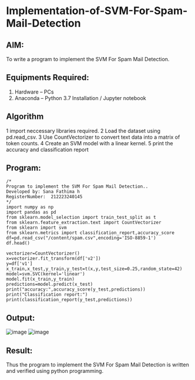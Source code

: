 # Implementation-of-SVM-For-Spam-Mail-Detection

## AIM:
To write a program to implement the SVM For Spam Mail Detection.

## Equipments Required:
1. Hardware – PCs
2. Anaconda – Python 3.7 Installation / Jupyter notebook

## Algorithm
1 import neccessary libraries required.
2 Load the dataset using pd.read_csv.
3 Use CountVectorizer to convert text data into a matrix of token counts.
4 Create an SVM model with a linear kernel.
5 print the accuracy and classification report

## Program:
```
/*
Program to implement the SVM For Spam Mail Detection..
Developed by: Sana Fathima h
RegisterNumber:  212223240145
*/
import numpy as np
import pandas as pd
from sklearn.model_selection import train_test_split as t
from sklearn.feature_extraction.text import CountVectorizer
from sklearn import svm
from sklearn.metrics import classification_report,accuracy_score
df=pd.read_csv("/content/spam.csv",encoding='ISO-8859-1')
df.head()

vectorizer=CountVectorizer()
x=vectorizer.fit_transform(df['v2'])
y=df['v1']
x_train,x_test,y_train,y_test=t(x,y,test_size=0.25,random_state=42)
model=svm.SVC(kernel='linear')
model.fit(x_train,y_train)
predictions=model.predict(x_test)
print("accuracy:",accuracy_score(y_test,predictions))
print("Classification report:")
print(classification_report(y_test,predictions))
```

## Output:
![image](https://github.com/Sanafathima95773/Implementation-of-SVM-For-Spam-Mail-Detection/assets/147084627/15ae8bb4-b248-4f44-8ed8-ca34828516bf)
![image](https://github.com/Sanafathima95773/Implementation-of-SVM-For-Spam-Mail-Detection/assets/147084627/b993cb20-55d6-4228-963e-00ad1acb1ad4)



## Result:
Thus the program to implement the SVM For Spam Mail Detection is written and verified using python programming.
